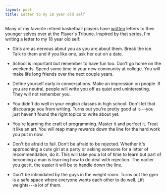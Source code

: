 ```yaml
---
layout: post
title: Letter to my 18 year old self
---
```


Many of my favorite retired basketball players have [written](http://www.theplayerstribune.com/category/letter-to-my-younger-self/) letters to their younger selves over at the Player's Tribune. Inspired by that series, I'm writing a letter to my 18 year old self:

* Girls are as nervous about you as you are about them. Break the ice. Talk to them and if you like one, ask her out on a date.

* School is important but remember to have fun too. Don't go home on the weekends. Spend some time in your new community at college. You will make life long friends over the next couple years.

* Define yourself early in conversations. Make an impression on people. If you are neutral, people will write you off as quiet and uninteresting. They will not remember you.

* You didn't do well in your english classes in high school. Don't let that discourage you from writing. Turns out you're pretty good at it---you just haven't found the right topics to write about yet.

* You're learning the craft of programming. Master it and perfect it. Treat it like an art. You will reap many rewards down the line for the hard work you put in now.

* Don't be afraid to fail. Don't be afraid to be rejected. Whether it's approaching a cute girl at a party or asking someone for a letter of recommendation, do it. This will take you a lot of time to learn but part of becoming a man is learning how to do deal with rejection. The earlier you get it, the easier it will be to handle down the line.

* Don't be intimidated by the guys in the weight room. Turns out the gym is a safe space where everyone wants each other to do well. Lift weights---a lot of them.
